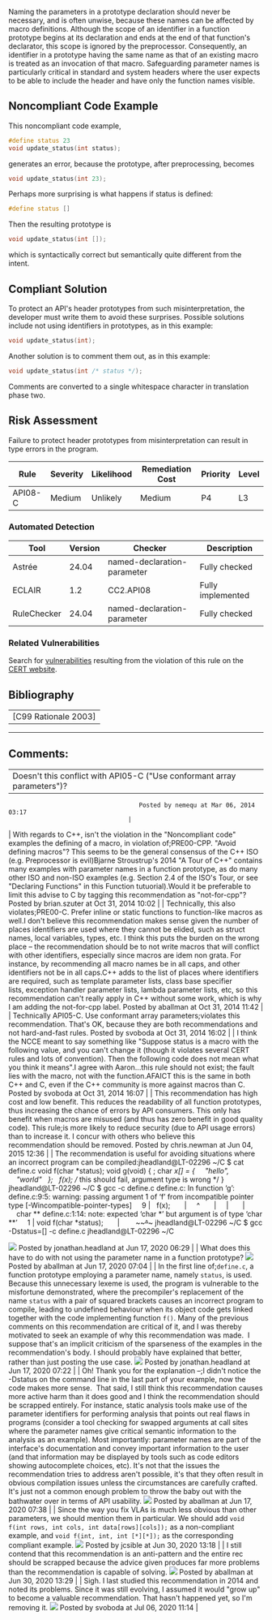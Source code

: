 Naming the parameters in a prototype declaration should never be necessary, and is often unwise, because these names can be affected by macro definitions.
Although the scope of an identifier in a function prototype begins at its declaration and ends at the end of that function's declarator, this scope is ignored by the preprocessor. Consequently, an identifier in a prototype having the same name as that of an existing macro is treated as an invocation of that macro.
Safeguarding parameter names is particularly critical in standard and system headers where the user expects to be able to include the header and have only the function names visible.
## Noncompliant Code Example
This noncompliant code example,
``` c
#define status 23
void update_status(int status);
```
generates an error, because the prototype, after preprocessing, becomes
``` c
void update_status(int 23);
```
Perhaps more surprising is what happens if status is defined:
``` c
#define status []
```
Then the resulting prototype is
``` c
void update_status(int []);
```
which is syntactically correct but semantically quite different from the intent.
## Compliant Solution
To protect an API's header prototypes from such misinterpretation, the developer must write them to avoid these surprises. Possible solutions include not using identifiers in prototypes, as in this example:
``` c
void update_status(int);
```
Another solution is to comment them out, as in this example:
``` c
void update_status(int /* status */);
```
Comments are converted to a single whitespace character in translation phase two.
## Risk Assessment
Failure to protect header prototypes from misinterpretation can result in type errors in the program.

| Rule | Severity | Likelihood | Remediation Cost | Priority | Level |
| ----|----|----|----|----|----|
| API08-C | Medium | Unlikely | Medium | P4 | L3 |

### Automated Detection

| Tool | Version | Checker | Description |
| ----|----|----|----|
| Astrée | 24.04 | named-declaration-parameter | Fully checked |
| ECLAIR | 1.2 | CC2.API08 | Fully implemented |
| RuleChecker | 24.04 | named-declaration-parameter | Fully checked |

### Related Vulnerabilities
Search for [vulnerabilities](BB.-Definitions_87152273.html#BB.Definitions-vulnerability) resulting from the violation of this rule on the [CERT website](https://www.kb.cert.org/vulnotes/bymetric?searchview&query=FIELD+KEYWORDS+contains+API08-C).
## Bibliography

|  |
| ----|
| [C99 Rationale 2003] |

------------------------------------------------------------------------
[](https://wiki.sei.cmu.edu/confluence/pages/viewpage.action?pageId=87152337) [](../c/Rec_%2013_%20Application%20Programming%20Interfaces%20_API_) [](https://wiki.sei.cmu.edu/confluence/pages/viewpage.action?pageId=87152226)
## Comments:

|  |
| ----|
| Doesn't this conflict with API05-C ("Use conformant array parameters")?
                                        Posted by nemequ at Mar 06, 2014 03:17
                                     |
| With regards to C++, isn't the violation in the "Noncompliant code" examples the defining of a macro, in violation of;PRE00-CPP. "Avoid defining macros"? This seems to be the general consensus of the C++ ISO (e.g. Preprocessor is evil)Bjarne Stroustrup's 2014 "A Tour of C++" contains many examples with parameter names in a function prototype, as do many other ISO and non-ISO examples (e.g. Section 2.4 of the ISO's Tour, or see "Declaring Functions" in this Function tutuorial).Would it be preferable to limit this advise to C by tagging this recommendation as "not-for-cpp"? 
                                        Posted by brian.szuter at Oct 31, 2014 10:02
                                     |
| Technically, this also violates;PRE00-C. Prefer inline or static functions to function-like macros as well.I don't believe this recommendation makes sense given the number of places identifiers are used where they cannot be elided, such as struct names, local variables, types, etc. I think this puts the burden on the wrong place – the recommendation should be to not write macros that will conflict with other identifiers, especially since macros are idem non grata. For instance, by recommending all macro names be in all caps, and other identifiers not be in all caps.C++ adds to the list of places where identifiers are required, such as template parameter lists, class base specifier lists, exception handler parameter lists, lambda parameter lists, etc, so this recommendation can't really apply in C++ without some work, which is why I am adding the not-for-cpp label.
                                        Posted by aballman at Oct 31, 2014 11:42
                                     |
| Technically API05-C. Use conformant array parameters;violates this recommendation. That's OK, because they are both recommendations and not hard-and-fast rules.
                                        Posted by svoboda at Oct 31, 2014 16:02
                                     |
| I think the NCCE meant to say something like "Suppose status is a macro with the following value, and you can't change it (though it violates several CERT rules and lots of convention). Then the following code does not mean what you think it means".I agree with Aaron...this rule should not exist; the fault lies with the macro, not with the function.AFAICT this is the same in both C++ and C, even if the C++ community is more against macros than C.
                                        Posted by svoboda at Oct 31, 2014 16:07
                                     |
| This recommendation has high cost and low benefit. This reduces the readability of all function prototypes, thus increasing the chance of errors by API consumers. This only has benefit when macros are misused (and thus has zero benefit in good quality code). This rule;is more likely to reduce security (due to API usage errors) than to increase it. I concur with others who believe this recommendation should be removed.
                                        Posted by chris.newman at Jun 04, 2015 12:36
                                     |
| The recommendation is useful for avoiding situations where an incorrect program can be compiled:jheadland@LT-02296 ~/C
$ cat define.c
void f(char *status);
void g(void)
{
; char *x[] = {
    "hello",
    "world"
  };
  f(x); /* this should fail, argument type is wrong */
}
jheadland@LT-02296 ~/C
$ gcc -c define.c
define.c: In function ‘g’:
define.c:9:5: warning: passing argument 1 of ‘f’ from incompatible pointer type [-Wincompatible-pointer-types]
    9 |   f(x);
      |     ^
      |     |
      |     char **
define.c:1:14: note: expected ‘char *’ but argument is of type ‘char **’
    1 | void f(char *status);
      |        ~~~~~~^~~~~~
jheadland@LT-02296 ~/C
$ gcc -Dstatus=[] -c define.c
jheadland@LT-02296 ~/C

![](images/icons/contenttypes/comment_16.png) Posted by jonathan.headland at Jun 17, 2020 06:29
\| \|
What does this have to do with not using the parameter name in a function prototype?
![](images/icons/contenttypes/comment_16.png) Posted by aballman at Jun 17, 2020 07:04
\| \|
In the first line of;`define.c`, a function prototype employing a parameter name, namely `status`, is used.
Because this unnecessary lexeme is used, the program is vulnerable to the misfortune demonstrated, where the precompiler's replacement of the name `status` with a pair of squared brackets causes an incorrect program to compile, leading to undefined behaviour when its object code gets linked together with the code implementing function `f()`.
Many of the previous comments on this recommendation are critical of it, and I was thereby motivated to seek an example of why this recommendation was made.  I suppose that's an implicit criticism of the sparseness of the examples in the recommendation's body.
I should probably have explained that better, rather than just posting the use case.
![](images/icons/contenttypes/comment_16.png) Posted by jonathan.headland at Jun 17, 2020 07:22
\| \|
Oh! Thank you for the explanation –;I didn't notice the -Dstatus on the command line in the last part of your example, now the code makes more sense. 
That said, I still think this recommendation causes more active harm than it does good and I think the recommendation should be scrapped entirely. For instance, static analysis tools make use of the parameter identifiers for performing analysis that points out real flaws in programs (consider a tool checking for swapped arguments at call sites where the parameter names give critical semantic information to the analysis as an example). Most importantly: parameter names are part of the interface's documentation and convey important information to the user (and that information may be displayed by tools such as code editors showing autocomplete choices, etc).
It's not that the issues the recommendation tries to address aren't possible, it's that they often result in obvious compilation issues unless the circumstances are carefully crafted. It's just not a common enough problem to throw the baby out with the bathwater over in terms of API usability.
![](images/icons/contenttypes/comment_16.png) Posted by aballman at Jun 17, 2020 07:38
\| \|
Since the way you fix VLAs is much less obvious than other parameters, we should mention them in particular. We should add `void f(int rows, int cols, int data[rows][cols]);` as a non-compliant example, and `void f(int, int, int [*][*]);` as the corresponding compliant example.
![](images/icons/contenttypes/comment_16.png) Posted by jcsible at Jun 30, 2020 13:18
\| \|
I still contend that this recommendation is an anti-pattern and the entire rec should be scrapped because the advice given produces far more problems than the recommendation is capable of solving.
![](images/icons/contenttypes/comment_16.png) Posted by aballman at Jun 30, 2020 13:29
\| \|
Sigh. I last studied this recommendation in 2014 and noted its problems. Since it was still evolving, I assumed it would "grow up" to become a valuable recommendation. That hasn't happened yet, so I'm removing it.
![](images/icons/contenttypes/comment_16.png) Posted by svoboda at Jul 06, 2020 11:14
\|
